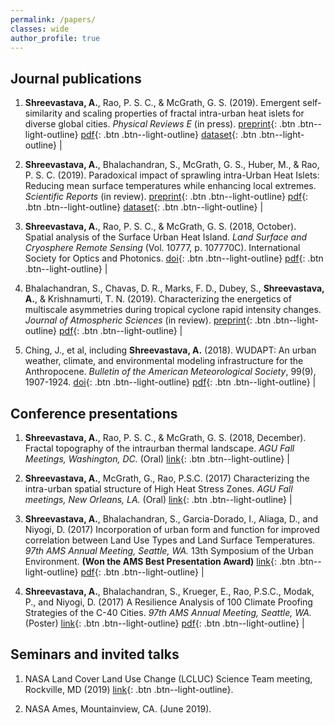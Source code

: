 ```yaml
---
permalink: /papers/
classes: wide
author_profile: true
---
```


<!--
[Default Button Text](#link){: .btn}
[Grey Button Text](#link){: .btn .btn--primary}
[Green Button Text](#link){: .btn .btn--success}
[Orange Button Text](#link){: .btn .btn--warning}
[Red Button Text](#link){: .btn .btn--danger}
[Blue Button Text](#link){: .btn .btn--info}
[Inverse Button](#link){: .btn .btn--inverse}
[Light Outline Button](#link){: .btn .btn--light-outline}
-->

## Journal publications

1. **Shreevastava, A.**, Rao, P. S. C., & McGrath, G. S. (2019). Emergent self-similarity and scaling properties of fractal intra-urban heat islets for diverse global cities. <i>Physical Reviews E</i> (in press). [preprint](https://eartharxiv.org/t9s3g){: .btn .btn--light-outline} [pdf](/assets/files/PRE_EarthArXiv.pdf){: .btn .btn--light-outline} [dataset](https://osf.io/53t2g/){: .btn .btn--light-outline} |

2. **Shreevastava, A.**, Bhalachandran, S., McGrath, G. S., Huber, M., & Rao, P. S. C. (2019). Paradoxical impact of sprawling intra-Urban Heat Islets: Reducing mean surface temperatures while enhancing local extremes. <i>Scientific Reports</i> (in review). [preprint](https://eartharxiv.org/gxj9m/){: .btn .btn--light-outline} [pdf](/assets/files/NSR_EarthArXiv.pdf){: .btn .btn--light-outline} [dataset](https://osf.io/9srdp/){: .btn .btn--light-outline} |

3. **Shreevastava, A.**, Rao, P. S. C., & McGrath, G. S. (2018, October). Spatial analysis of the Surface Urban Heat Island. <i>Land Surface and Cryosphere Remote Sensing</i> (Vol. 10777, p. 107770C). International Society for Optics and Photonics. [doi](https://doi.org/10.1117/12.2501441){: .btn .btn--light-outline} [pdf](/assets/files/SPIE_2018.pdf){: .btn .btn--light-outline} |

4. Bhalachandran, S., Chavas, D. R., Marks, F. D., Dubey, S., **Shreevastava, A.**, & Krishnamurti, T. N. (2019). Characterizing the energetics of multiscale asymmetries during tropical cyclone rapid intensity changes. <i>Journal of Atmospheric Sciences</i> (in review). [preprint](https://arxiv.org/abs/1908.03618#){: .btn .btn--light-outline} [pdf](/assets/files/JAS_arxiv_compressed.pdf){: .btn .btn--light-outline} |

5. Ching, J., et al, including **Shreevastava, A.** (2018). WUDAPT: An urban weather, climate, and environmental modeling infrastructure for the Anthropocene. <i>Bulletin of the American Meteorological Society</i>, 99(9), 1907-1924. [doi](https://doi.org/10.1175/BAMS-D-16-0236.1){: .btn .btn--light-outline} [pdf](/assets/files/WUDAPT_BAMS_2018.pdf){: .btn .btn--light-outline} |


## Conference presentations

1. **Shreevastava, A.**, Rao, P. S. C., & McGrath, G. S. (2018, December). Fractal topography of the intraurban thermal landscape. <i>AGU Fall Meetings, Washington, DC.</i> (Oral) [link](http://adsabs.harvard.edu/abs/2018AGUFMNG41A..04S){: .btn .btn--light-outline} |

2. **Shreevastava, A.**, McGrath, G., Rao, P.S.C. (2017) Characterizing the intra-urban spatial structure of High Heat Stress Zones. <i>AGU Fall meetings, New Orleans, LA.</i> (Oral) [link](http://adsabs.harvard.edu/abs/2017AGUFMGC11E..03S){: .btn .btn--light-outline} |

3. **Shreevastava, A.**, Bhalachandran, S., Garcia-Dorado, I., Aliaga, D., and Niyogi, D. (2017) Incorporation of urban form and function for improved correlation between Land Use Types and Land Surface Temperatures. <i>97th AMS Annual Meeting, Seattle, WA.</i> 13th Symposium of the Urban Environment. **(Won the AMS Best Presentation Award)** [link](https://ams.confex.com/ams/97Annual/webprogram/Paper313630.html){: .btn .btn--light-outline} [pdf](/assets/files/LCZ_LST_AMS-poster.pdf){: .btn .btn--light-outline}  |

4. **Shreevastava, A.**, Bhalachandran, S., Krueger, E., Rao, P.S.C., Modak, P., and Niyogi, D. (2017) A Resilience Analysis of 100 Climate Proofing Strategies of the C-40 Cities. <i>97th AMS Annual Meeting, Seattle, WA.</i> (Poster) [link](https://ams.confex.com/ams/97Annual/webprogram/Paper313617.html){: .btn .btn--light-outline} [pdf](/assets/files/C40_AMS-Poster.pdf){: .btn .btn--light-outline} |

## Seminars and invited talks

1. NASA Land Cover Land Use Change (LCLUC) Science Team meeting, Rockville, MD (2019) [link](https://lcluc.umd.edu/meetings/2019-nasa-lcluc-spring-science-team-meeting){: .btn .btn--light-outline}.

2. NASA Ames, Mountainview, CA. (June 2019).
